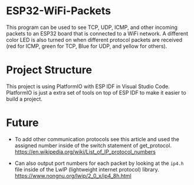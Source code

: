 # ESP32-WiFi-Packets
This program can be used to see TCP, UDP, ICMP, and other incoming packets to an ESP32 board that is connected to a WiFi network. A different color LED is also turned on when different protocol packets are received (red for ICMP, green for TCP, Blue for UDP, and yellow for others).

# Project Structure
This project is using PlatformIO with ESP IDF in Visual Studio Code. PlatformIO is just a extra set of tools on top of ESP IDF to make it easier to build a project.


# Future
- To add other communication protocols see this article and used the assigned number inside of the switch statement of get_protocol.
https://en.wikipedia.org/wiki/List_of_IP_protocol_numbers

- Can also output port numbers for each packet by looking at the `ip4.h` file inside of the LwIP (lightweight internet protocol) library.
  https://www.nongnu.org/lwip/2_0_x/ip4_8h.html

